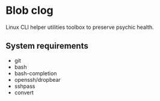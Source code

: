 # Blob clog

Linux CLI helper utilities toolbox to preserve psychic health.

## System requirements

* git
* bash
* bash-completion
* openssh/dropbear
* sshpass
* convert
